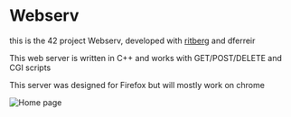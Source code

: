 # Webserv
this is the 42 project Webserv, developed with [ritberg](https://github.com/ritberg) and dferreir

This web server is written in C++ and works with GET/POST/DELETE and CGI scripts

This server was designed for Firefox but will mostly work on chrome

![Home page](https://github.com/joerober-03/Webserv/tree/main/images/image1.png)
